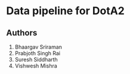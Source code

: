 # Data pipeline for DotA2

## Authors
1. Bhaargav Sriraman
1. Prabjoth Singh Rai
1. Suresh Siddharth
1. Vishwesh Mishra
